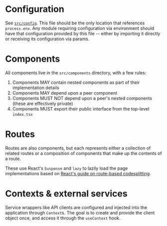 # Configuration

See [`src/config`](./src/config.ts). This file should be the only location that references `process.env`. Any module requiring configuration via environment should have that configuration provided by this file -- either by importing it directly or receiving its configuration via params.

# Components

All components live in the `src/components` directory, with a few rules:

1. Components MAY contain nested components as part of their implementation details
1. Components MAY depend upon a peer component
1. Components MUST NOT depend upon a peer's nested components (these are effectively private)
1. Components MUST export their public interface from the top-level `index.tsx`

# Routes

Routes are also components, but each represents either a collection of related routes or a composition of components that make up the contents of a route.

These use React's `Suspense` and `lazy` to lazily load the page implementations based on [React's guide on route-based codesplitting](https://reactjs.org/docs/code-splitting.html#route-based-code-splitting).

# Contexts & external services

Service wrappers like API clients are configured and injected into the application through `Context`s. The goal is to create and provide the client object once, and access it through the `useContext` hook.